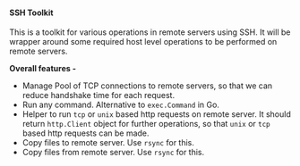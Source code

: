 #### SSH Toolkit

This is a toolkit for various operations in remote servers using SSH.
It will be wrapper around some required host level operations to be performed on remote servers.

**Overall features -**
- Manage Pool of TCP connections to remote servers, so that we can reduce handshake time for each request.
- Run any command. Alternative to `exec.Command` in Go.
- Helper to run `tcp` or `unix` based http requests on remote server. It should return `http.Client` object for further operations, so that `unix` or `tcp` based http requests can be made.
- Copy files to remote server. Use `rsync` for this.
- Copy files from remote server. Use `rsync` for this.